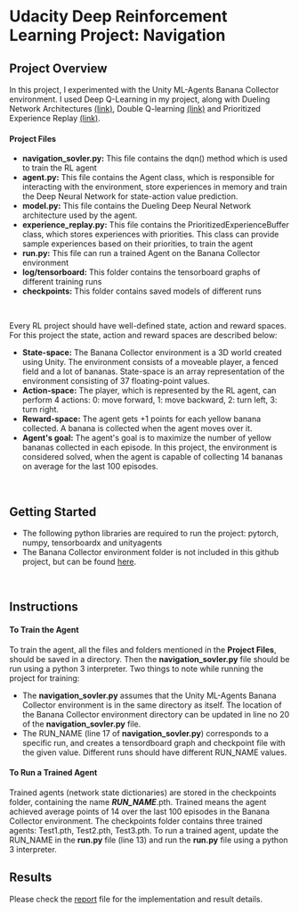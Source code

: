 # Udacity Deep Reinforcement Learning Project: Navigation
## Project Overview 
 In this project, I experimented with the Unity ML-Agents Banana Collector environment. I used Deep Q-Learning in my project, along with Dueling 
 Network Architectures [(link)](https://arxiv.org/abs/1511.06581), Double Q-learning [(link)](https://arxiv.org/abs/1509.06461) and Prioritized Experience Replay 
 [(link)](https://arxiv.org/abs/1511.05952).

#### Project Files
- **navigation_sovler.py:**  This file contains the dqn() method which is used to train the RL agent  
- **agent.py:**  This file contains the Agent class, which is responsible for interacting with the environment, 
store experiences in memory and train the Deep Neural Network for state-action value prediction.
- **model.py:** This file contains the Dueling Deep Neural Network architecture used by the agent.
- **experience_replay.py:** This file contains the PrioritizedExperienceBuffer class, which stores experiences with 
priorities. This class can provide sample experiences based on their priorities, to train the agent
- **run.py:** This file can run a trained Agent on the Banana Collector environment 
- **log/tensorboard:** This folder contains the tensorboard graphs of different training runs
- **checkpoints:** This folder contains saved models of different runs
<br/>

Every RL project should have well-defined state, action and reward spaces. For this project the state, action and reward spaces are described below:  
- **State-space:** The Banana Collector environment is a 3D world created using Unity. The environment consists of a moveable player, a fenced field and a lot of bananas. State-space is an array representation
of the environment consisting of 37 floating-point values.  
- **Action-space:** The player, which is represented by the RL agent, can perform 4 actions: 0: move forward, 1: move backward, 2: turn left, 3: turn right.  
- **Reward-space:** The agent gets +1 points for each yellow banana collected. A banana is collected when the agent moves over it.  
- **Agent's goal:** The agent's goal is to maximize the number of yellow bananas collected in each episode. In this project, the environment is considered solved, when the agent is capable of collecting 14 bananas on average for the last 100 episodes.
<br/>

## Getting Started
- The following python libraries are required to run the project: pytorch, numpy, tensorboardx and unityagents
- The Banana Collector environment folder is not included in this github project, but can be found [here](https://s3-us-west-1.amazonaws.com/udacity-drlnd/P1/Banana/Banana_Linux.zip).
<br/>

## Instructions
#### To Train the Agent
To train the agent, all the files and folders mentioned in the **Project Files**, should be saved in a directory. Then the **navigation_sovler.py** file should 
be run using a python 3 interpreter. Two things to note while running the project for training:
- The **navigation_sovler.py** assumes that the Unity ML-Agents Banana Collector environment is in the same directory as itself. The location of the 
Banana Collector environment directory can be updated in line no 20 of the **navigation_sovler.py** file. 
- The RUN_NAME (line 17 of **navigation_sovler.py**) corresponds to a specific run, and creates a tensordboard graph and checkpoint file with the given value.
Different runs should have different RUN_NAME values.
  
#### To Run a Trained Agent
Trained agents (network state dictionaries) are stored in the checkpoints folder, containing the name ***RUN_NAME***.pth. Trained means the agent achieved 
average points of 14 over the last 100 episodes in the Banana Collector environment. The checkpoints folder contains three trained agents: Test1.pth, Test2.pth, Test3.pth.
To run a trained agent, update the RUN_NAME in the **run.py** file (line 13) and run the **run.py** file using a python 3 interpreter.
<br/>

## Results
Please check the [report](https://github.com/fahimfss/ProjectNavigation/blob/main/REPORT.md) file for the implementation and result details.
